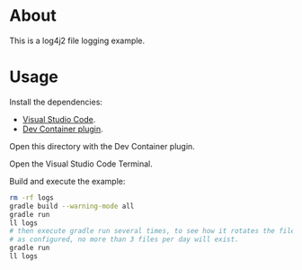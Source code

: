 # About

This is a log4j2 file logging example.

# Usage

Install the dependencies:

* [Visual Studio Code](https://code.visualstudio.com).
* [Dev Container plugin](https://marketplace.visualstudio.com/items?itemName=ms-vscode-remote.remote-containers).

Open this directory with the Dev Container plugin.

Open the Visual Studio Code Terminal.

Build and execute the example:

```bash
rm -rf logs
gradle build --warning-mode all
gradle run
ll logs
# then execute gradle run several times, to see how it rotates the files.
# as configured, no more than 3 files per day will exist.
gradle run
ll logs
```
